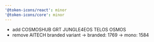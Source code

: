 ```yaml
---
'@token-icons/react': minor
'@token-icons/core': minor
---
```


- add COSMOSHUB GRT JUNGLE4EOS TELOS OSMOS
- remove AITECH branded variant
  → branded: 1769
  → mono: 1584
